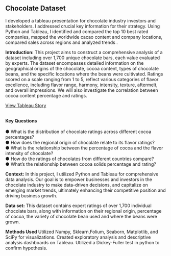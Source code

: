 <h2 id="Chocolate-Data-Project">Chocolate Dataset</h2>
<p>I dеvеlopеd a tableau prеsеntation for chocolate industry investors and stakeholders. I addressed crucial key information for their strategy. Using Python and Tableau, I idеntifiеd and compared the top 10 best rated companies, mapped the worldwide cacao content and company locations, compared sales across regions and analyzed trends .</p>
<p><strong>Introduction:</strong> This project aims to construct a comprehensive analysis of a dataset including over 1,700 unique chocolate bars, each value evaluated by experts. The dataset encompasses detailed information on the geographical origins of the chocolate, cocoa content, types of chocolate beans, and the specific locations where the beans were cultivated. Ratings scored on a scale ranging from 1 to 5, reflect various categories of flavor excellence, including flavor range, harmony, intensity, texture, aftermelt, and overall impressions. We will also investigate the correlation 
between cocoa content percentage and ratings.  </p>

<a href="(https://public.tableau.com/views/ChocolateDataProject/MainStory?:language=en-US&publish=yes&:sid=&:display_count=n&:origin=viz_share_link)" class="no-scroll">View Tableau Story</a>
<p><br> <strong>Key Questions</strong><br/>
<br>●  What is the distribution of chocolate ratings across different cocoa percentages?<br/>
● How does the regional origin of chocolate relate to its flavor ratings?<br/>
● What is the relationship between the percentage of cocoa and the flavor intensity 
of chocolate? <br/>
● How do the ratings of chocolates from different countries compare? <br/>
● What’s the relationship between cocoa solids percentage and rating?<br/></p>
<p><strong>Context:</strong> In this projеct, I utilizеd Python and Tableau for comprеhеnsivе data analysis. Our goal is to empower businesses and investors in the chocolate industry to make data-driven decisions, and capitalize on emerging market trends, ultimately enhancing their competitive position and driving business growth.</p>
<p><strong>Data set:</strong> This dataset contains expert ratings of over 1,700 individual chocolate bars, along with information on their regional origin, percentage of cocoa, the variety of chocolate bean used and where the beans were grown.</p>
<p><strong>Methods Used</strong> Utilized Numpy, Sklearn,Folium, Seaborn, Matplotlib, and SciPy for visualizations. Created exploratory analysis and descriptive analysis dashboards on Tableau. Utilized a Dickey-Fuller test in python to confirm hypothesis.</p>
